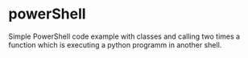 # powerShell

Simple PowerShell code example with classes and calling two times a function which is executing a python programm in another shell.
